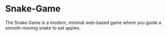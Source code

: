 # Snake-Game
The Snake Game is a modern, minimal web-based game where you guide a smooth-moving snake to eat apples.
